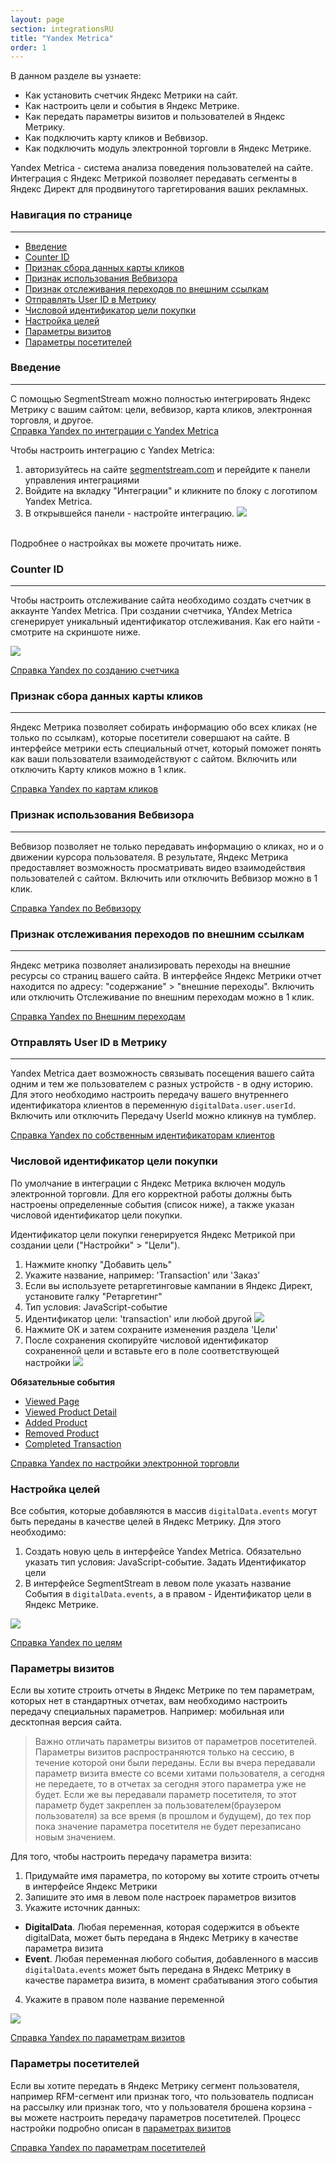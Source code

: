 ```yaml
---
layout: page
section: integrationsRU
title: "Yandex Metrica"
order: 1
---
```


В данном разделе вы узнаете:
* Как установить счетчик Яндекс Метрики на сайт.
* Как настроить цели и события в Яндекс Метрике.
* Как передать параметры визитов и пользователей в Яндекс Метрику.
* Как подключить карту кликов и Вебвизор.
* Как подключить модуль электронной торговли в Яндекс Метрике.

Yandex Metrica - система анализа поведения пользователей на сайте. Интеграция с Яндекс Метрикой позволяет передавать сегменты в Яндекс Директ для продвинутого таргетирования ваших рекламных.

### Навигация по странице
------
<ul class="page-navigation">
  <li><a href="#0">Введение</a></li>
  <li><a href="#1">Counter ID</a></li>
  <li><a href="#2">Признак сбора данных карты кликов</a></li>
  <li><a href="#3">Признак использования Вебвизора</a></li>
  <li><a href="#4">Признак отслеживания переходов по внешним ссылкам</a></li>
  <li><a href="#5">Отправлять User ID в Метрику</a></li>
  <li><a href="#6">Числовой идентификатор цели покупки</a></li>
  <li><a href="#7">Настройка целей</a></li>
  <li><a href="#8">Параметры визитов</a></li>
  <li><a href="#9">Параметры посетителей</a></li>
</ul>

### <a name="0"></a>Введение
------
С помощью SegmentStream можно полностью интегрировать Яндекс Метрику с вашим сайтом: цели, вебвизор, карта кликов, электронная торговля, и другое.<br />
[Справка Yandex по интеграции с Yandex Metrica](https://yandex.ru/support/metrika/index.html)

Чтобы настроить интеграцию с Yandex Metrica:
1. авторизуйтесь на сайте [segmentstream.com](https://admin.segmentstream.com/) и перейдите к панели управления интеграциями
2. Войдите на вкладку "Интеграции" и кликните по блоку с логотипом Yandex Metrica.
3. В открывшейся панели - настройте интеграцию.
![](/img/integrations.ym.settings.png)
<br />
Подробнее о настройках вы можете прочитать ниже.

### <a name="1"></a>Counter ID
------
Чтобы настроить отслеживание сайта необходимо создать счетчик в аккаунте Yandex Metrica. При создании счетчика, YAndex Metrica сгенерирует уникальный идентификатор отслеживания. Как его найти - смотрите на скриншоте ниже.

![](/img/integrations.ym.counterid.png)

[Справка Yandex по созданию счетчика](https://yandex.ru/support/metrika/general/creating-counter.html)

### <a name="2"></a>Признак сбора данных карты кликов
------
Яндекс Метрика позволяет собирать информацию обо всех кликах (не только по ссылкам), которые посетители совершают на сайте. В интерфейсе метрики есть специальный отчет, который поможет понять как ваши пользователи взаимодействуют с сайтом.
Включить или отключить Карту кликов можно в 1 клик.

[Справка Yandex по картам кликов](https://yandex.ru/support/metrika/behavior/click-map.html)

### <a name="3"></a>Признак использования Вебвизора
------
Вебвизор позволяет не только передавать информацию о кликах, но и о движении курсора пользователя. В результате, Яндекс Метрика предоставляет возможность просматривать видео взаимодействия пользователей с сайтом. Включить или отключить Вебвизор можно в 1 клик.

[Справка Yandex по Вебвизору](https://yandex.ru/support/metrika/webvisor/about-webvisor.html)

### <a name="4"></a>Признак отслеживания переходов по внешним ссылкам
------
Яндекс метрика позволяет анализировать переходы на внешние ресурсы со страниц вашего сайта. В интерфейсе Яндекс Метрики отчет находится по адресу: "содержание" > "внешние переходы". Включить или отключить Отслеживание по внешним переходам можно в 1 клик.

[Справка Yandex по Внешним переходам](https://yandex.ru/support/metrika/content/external-links.html)

### <a name="5"></a>Отправлять User ID в Метрику
------
Yandex Metrica дает возможность связывать посещения вашего сайта одним и тем же пользователем с разных устройств - в одну историю. Для этого необходимо настроить передачу вашего внутреннего идентификатора клиентов в переменную `digitalData.user.userId`. Включить или отключить Передачу UserId можно кликнув на тумблер.

[Справка Yandex по собственным идентификаторам клиентов](https://yandex.ru/support/metrika/content/external-links.html)

### <a name="6"></a>Числовой идентификатор цели покупки
По умолчание в интеграции с Яндекс Метрика включен модуль электронной торговли. Для его корректной работы должны быть настроены определенные события (список ниже), а также указан числовой идентификатор цели покупки.

Идентификатор цели покупки генерируется Яндекс Метрикой при создании цели ("Настройки" > "Цели").
1. Нажмите кнопку "Добавить цель"
2. Укажите название, например: 'Transaction' или 'Заказ'
3. Если вы используете ретаргетинговые кампании в Яндекс Директ, установите галку "Ретаргетинг"
4. Тип условия: JavaScript-событие
5. Идентификатор цели: 'transaction' или любой другой
![](/img/integrations.ym.goal.1.png)
6. Нажмите ОК и затем сохраните изменения раздела 'Цели'
7. После сохранения скопируйте числовой идентификатор сохраненной цели и вставьте его в поле соответствующей настройки
![](/img/integrations.ym.goal.2.png)

**Обязательные события**
* [Viewed Page](/events/viewed-page)
* [Viewed Product Detail](/events/viewed-product-detail)
* [Added Product](/events/added-product)
* [Removed Product](/events/removed-product)
* [Completed Transaction](/events/completed-transaction)

[Справка Yandex по настройки электронной торговли](https://yandex.ru/support/metrika/reports/ecommerce.html)

### <a name="7"></a>Настройка целей
Все события, которые добавляются в массив `digitalData.events` могут быть переданы в качестве целей в Яндекс Метрику. Для этого необходимо:
1. Создать новую цель в интерфейсе Yandex Metrica. Обязательно указать тип условия: JavaScript-событие. Задать Идентификатор цели
2. В интерфейсе SegmentStream в левом поле указать название События в `digitalData.events`, а в правом - Идентификатор цели в Яндекс Метрике.

![](/img/integrations.ym.goals.png)

[Справка Yandex по целям](https://yandex.ru/support/metrika/general/goals.html)

### <a name="8"></a>Параметры визитов
Если вы хотите строить отчеты в Яндекс Метрике по тем параметрам, которых нет в стандартных отчетах, вам необходимо настроить передачу специальных параметров. Например: мобильная или десктопная версия сайта.

> Важно отличать параметры визитов от параметров посетителей. Параметры визитов распространяются только на сессию, в течение которой они были переданы. Если вы вчера передавали параметр визита вместе со всеми хитами пользователя, а сегодня не передаете, то в отчетах за сегодня этого параметра уже не будет. Если же вы передавали параметр посетителя, то этот параметр будет закреплен за пользователем(браузером пользователя) за все время (в прошлом и будущем), до тех пор пока значение параметра посетителя не будет перезаписано новым значением.

Для того, чтобы настроить передачу параметра визита:

1. Придумайте имя параметра, по которому вы хотите строить отчеты в интерфейсе Яндекс Метрики
2. Запишите это имя в левом поле настроек параметров визитов
3. Укажите источник данных:
 - **DigitalData**. Любая переменная, которая содержится в объекте digitalData, может быть передана в Яндекс Метрику в качестве параметра визита
 - **Event**. Любая переменная любого события, добавленного в массив `digitalData.events` может быть передана в Яндекс Метрику в качестве параметра визита, в момент срабатывания этого события
 4. Укажите в правом поле название переменной

![](/img/integrations.ym.session-params.png)

[Справка Yandex по параметрам визитов](https://yandex.ru/support/metrika/data/visit-params.html)

### <a name="9"></a>Параметры посетителей
Если вы хотите передать в Яндекс Метрику сегмент пользователя, например RFM-сегмент или признак того, что пользователь подписан на рассылку или признак того, что у пользователя брошена корзина - вы можете настроить передачу параметров посетителей.
Процесс настройки подробно описан в [параметрах визитов](#8)

[Справка Yandex по параметрам посетителей](https://yandex.ru/support/metrika/data/user-params.html)

